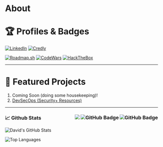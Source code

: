 # About

# 🏆 Profiles & Badges
[![LinkedIn](https://img.shields.io/badge/LinkedIn-Connect-blue?style=for-the-badge&logo=linkedin)](https://linkedin.com/in/davidmbusey)
[![Credly](https://img.shields.io/badge/Credly-Certs-orange?style=for-the-badge&logo=credly)](https://www.credly.com/users/david-busey.6b833ab3)

[![Roadmap.sh](https://img.shields.io/badge/Roadmap.sh-Profile-brightgreen?style=for-the-badge&logo=roadmapdotsh)](https://roadmap.sh/u/davidmbusey)
[![CodeWars](https://img.shields.io/badge/CodeWars-Profile-red?style=for-the-badge&logo=codewars)](https://www.codewars.com/users/DavidMBusey)
[![HackTheBox](https://img.shields.io/badge/HackTheBox-Profile-9FEF00?style=for-the-badge&logo=hackthebox)](https://app.hackthebox.com/profile/978007)

--- 

# 🌟 Featured Projects
1. Coming Soon (doing some housekeeping)!
2. [DevSecOps (Security+ Resources)](https://github.com/DavidMBusey/devsecops)

---

### 📈 Github Stats <img align="right" src="https://img.shields.io/github/stars/davidmbusey?label=Stars&style=social" alt="GitHub Badge"> <a href="https://github.com/davidmbusey?tab=followers"><img align="right" src="https://img.shields.io/github/followers/davidmbusey?label=Followers&style=social" alt="GitHub Badge"></a> <a href="https://github.com/davidmbusey">  <img align="right" src="https://komarev.com/ghpvc/?username=davidmbusey"></a>
![David's GitHub Stats](https://github-readme-stats.vercel.app/api?username=davidmbusey&show_icons=true&theme=radical)

![Top Languages](https://github-readme-stats.vercel.app/api/top-langs/?username=davidmbusey&layout=compact&theme=radical)
